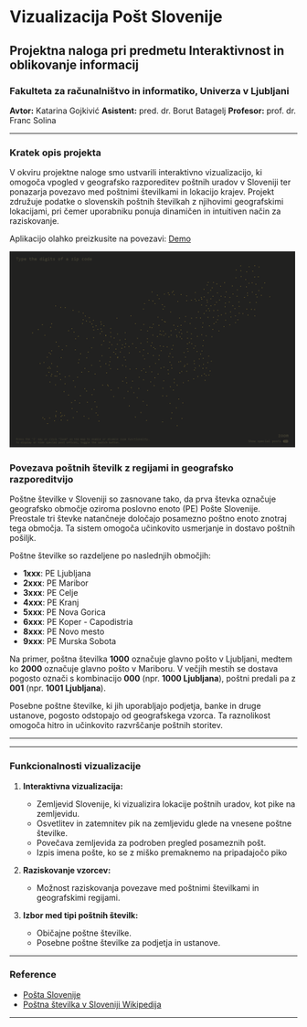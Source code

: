 # Vizualizacija Pošt Slovenije

## Projektna naloga pri predmetu Interaktivnost in oblikovanje informacij

### Fakulteta za računalništvo in informatiko, Univerza v Ljubljani

**Avtor:** Katarina Gojkivić
**Asistent:** pred. dr. Borut Batagelj
**Profesor:** prof. dr. Franc Solina

---

### Kratek opis projekta

V okviru projektne naloge smo ustvarili interaktivno vizualizacijo, ki omogoča vpogled v geografsko razporeditev poštnih uradov v Sloveniji ter ponazarja povezavo med poštnimi številkami in lokacijo krajev. Projekt združuje podatke o slovenskih poštnih številkah z njihovimi geografskimi lokacijami, pri čemer uporabniku ponuja dinamičen in intuitiven način za raziskovanje.

Aplikacijo olahko preizkusite na povezavi: [Demo](https://kaatarina1.github.io/IOI_Vizualizacija/)

<img src="image.png" alt="" width="500" />

### Povezava poštnih številk z regijami in geografsko razporeditvijo

Poštne številke v Sloveniji so zasnovane tako, da prva števka označuje geografsko območje oziroma poslovno enoto (PE) Pošte Slovenije. Preostale tri števke natančneje določajo posamezno poštno enoto znotraj tega območja. Ta sistem omogoča učinkovito usmerjanje in dostavo poštnih pošiljk.

Poštne številke so razdeljene po naslednjih območjih:

-   **1xxx**: PE Ljubljana
-   **2xxx**: PE Maribor
-   **3xxx**: PE Celje
-   **4xxx**: PE Kranj
-   **5xxx**: PE Nova Gorica
-   **6xxx**: PE Koper - Capodistria
-   **8xxx**: PE Novo mesto
-   **9xxx**: PE Murska Sobota

Na primer, poštna številka **1000** označuje glavno pošto v Ljubljani, medtem ko **2000** označuje glavno pošto v Mariboru. V večjih mestih se dostava pogosto označi s kombinacijo **000** (npr. **1000 Ljubljana**), poštni predali pa z **001** (npr. **1001 Ljubljana**).

Posebne poštne številke, ki jih uporabljajo podjetja, banke in druge ustanove, pogosto odstopajo od geografskega vzorca. Ta raznolikost omogoča hitro in učinkovito razvrščanje poštnih storitev.

---

---

### Funkcionalnosti vizualizacije

1. **Interaktivna vizualizacija:**

    - Zemljevid Slovenije, ki vizualizira lokacije poštnih uradov, kot pike na zemljevidu.
    - Osvetlitev in zatemnitev pik na zemljevidu glede na vnesene poštne številke.
    - Povečava zemljevida za podroben pregled posameznih pošt.
    - Izpis imena pošte, ko se z miško premaknemo na pripadajočo piko

2. **Raziskovanje vzorcev:**

    - Možnost raziskovanja povezave med poštnimi številkami in geografskimi regijami.

3. **Izbor med tipi poštnih številk:**
    - Običajne poštne številke.
    - Posebne poštne številke za podjetja in ustanove.

---

### Reference

-   [Pošta Slovenije](https://www.posta.si/zasebno)
-   [Poštna številka v Sloveniji Wikipedija](https://sl.wikipedia.org/wiki/Po%C5%A1tna_%C5%A1tevilka_v_Sloveniji)

---
